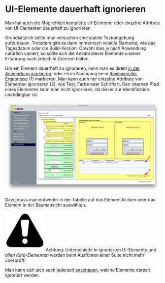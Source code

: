 
UI-Elemente dauerhaft ignorieren
================================

Man hat auch die Möglichkeit komplette UI-Elemente oder einzelne Attribute von UI-Elementen dauerhaft zu ignorieren.

Grundsätzlich sollte man versuchen eine stabile Testumgebung aufzubauen.
Trotzdem gibt es dann immernoch volatile Elemente, wie das Tagesdatum oder die Build-Version.
Obwohl dies je nach Anwendung natürlich variiert, so sollte sich die Anzahl dieser Elemente unserer Erfahrung nach jedoch in Grenzen halten.

Um ein Element dauerhaft zu ignorieren, kann man es direkt [in der Anwendung markieren](../replay/ui-elemente-ignorieren.md), 
oder es im Nachgang beim [Reviewen der Ergebnisse](index.md) (1) markieren.
Man kann auch nur einzelne Attribute von Elementen ignorieren (2), wie Text, Farbe oder Schriftart.
Den internen Pfad eines Elementes kann man nicht ignorieren, da dieser zur Identifikation unabdingbar ist.

![GUI Screenshot UI Elemente ignorieren](ui-elemente-ignorieren-1.png)

Dazu muss man entweder in der Tabelle auf das Element klicken oder das Element in der Baumansicht auswählen.

![Warning](../../icons/warning.png) Achtung: Unterschiede in ignorierten UI-Elemente *und allen Kind-Elementen* werden beim Ausführen einer Suite nicht mehr überprüft!

Man kann sich sich auch jederzeit [anschauen](../replay/ui-elemente-ignorieren.md), welche Elemente derzeit ignoriert werden.

